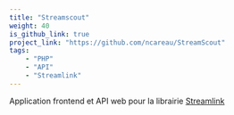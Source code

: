 ```yaml
---
title: "Streamscout"
weight: 40
is_github_link: true
project_link: "https://github.com/ncareau/StreamScout"
tags:
    - "PHP"
    - "API"
    - "Streamlink"
---
```


Application frontend et API web pour la librairie [Streamlink](https://github.com/streamlink/streamlink)